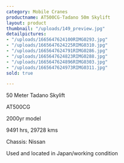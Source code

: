 ```yaml
---
category: Mobile Cranes
productname: AT500CG-Tadano 50m Skylift
layout: product
thumbnail: "/uploads/149_preview.jpg"
detailpictures:
- "/uploads/1665647624100RIMG0293.jpg"
- "/uploads/1665647624225RIMG0310.jpg"
- "/uploads/1665647624791RIMG0286.jpg"
- "/uploads/1665647624823RIMG0288.jpg"
- "/uploads/1665647624896RIMG0303.jpg"
- "/uploads/1665647624973RIMG0311.jpg"
sold: true

---
```

50 Meter Tadano Skylift

AT500CG

2000yr model

9491 hrs, 29728 kms

Chassis: Nissan

Used and located in Japan/working condition